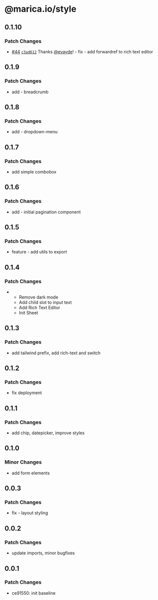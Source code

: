 # @marica.io/style

## 0.1.10

### Patch Changes

- [#44](https://github.com/dev-creations/marica.io/pull/44) [`c3ad612`](https://github.com/dev-creations/marica.io/commit/c3ad612b5e55257ed2cc82ee6b4161aa6bdbca8b) Thanks [@evayde](https://github.com/evayde)! - fix - add forwardref to rich text editor

## 0.1.9

### Patch Changes

- add - breadcrumb

## 0.1.8

### Patch Changes

- add - dropdown-menu

## 0.1.7

### Patch Changes

- add simple combobox

## 0.1.6

### Patch Changes

- add - initial pagination component

## 0.1.5

### Patch Changes

- feature - add utils to export

## 0.1.4

### Patch Changes

- - Remove dark mode
  - Add child slot to input text
  - Add Rich Text Editor
  - Init Sheet

## 0.1.3

### Patch Changes

- add tailwind prefix, add rich-text and switch

## 0.1.2

### Patch Changes

- fix deployment

## 0.1.1

### Patch Changes

- add chip, datepicker, improve styles

## 0.1.0

### Minor Changes

- add form elements

## 0.0.3

### Patch Changes

- fix - layout styling

## 0.0.2

### Patch Changes

- update imports, minor bugfixes

## 0.0.1

### Patch Changes

- ce91550: init baseline
